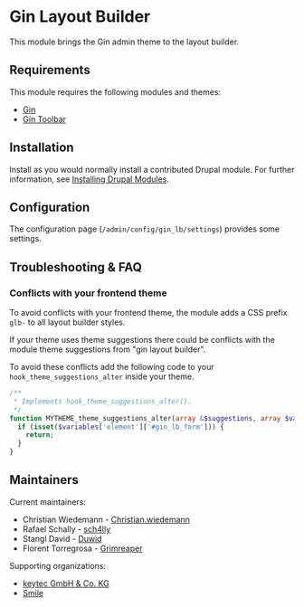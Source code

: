 # Gin Layout Builder

This module brings the Gin admin theme to the layout builder.


## Requirements

This module requires the following modules and themes:
- [Gin](https://www.drupal.org/project/gin)
- [Gin Toolbar](https://www.drupal.org/project/gin_toolbar)


## Installation

Install as you would normally install a contributed Drupal module. For further
information, see
[Installing Drupal Modules](https://www.drupal.org/docs/extending-drupal/installing-drupal-modules).


## Configuration

The configuration page (`/admin/config/gin_lb/settings`) provides some settings.


## Troubleshooting & FAQ


### Conflicts with your frontend theme

To avoid conflicts with your frontend theme, the module adds a CSS prefix `glb-`
to all layout builder styles.

If your theme uses theme suggestions there could be conflicts with the module
theme suggestions from "gin layout builder".

To avoid these conflicts add the following code to your
`hook_theme_suggestions_alter` inside your theme.

```php
/**
 * Implements hook_theme_suggestions_alter().
 */
function MYTHEME_theme_suggestions_alter(array &$suggestions, array $variables, $hook) {
  if (isset($variables['element']['#gin_lb_form'])) {
    return;
  }
}
```


## Maintainers

Current maintainers:
- Christian Wiedemann - [Christian.wiedemann](https://www.drupal.org/user/861002)
- Rafael Schally - [sch4lly](https://www.drupal.org/user/856550)
- Stangl David - [Duwid](https://www.drupal.org/user/2693877)
- Florent Torregrosa - [Grimreaper](https://www.drupal.org/user/2388214)

Supporting organizations:
- [keytec GmbH & Co. KG](https://www.drupal.org/keytec-gmbh-co-kg)
- [Smile](https://www.drupal.org/smile)
